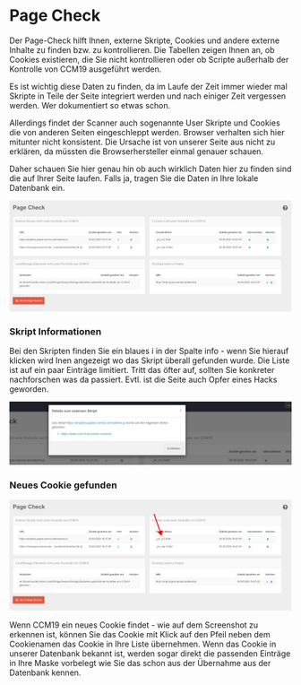 # Page Check

Der Page-Check hilft Ihnen, externe Skripte, Cookies und andere externe Inhalte zu finden bzw. zu kontrollieren. Die Tabellen zeigen Ihnen an, ob Cookies existieren, die Sie nicht kontrollieren oder ob Scripte außerhalb der Kontrolle von CCM19 ausgeführt werden.

Es ist wichtig diese Daten zu finden, da im Laufe der Zeit immer wieder mal Skripte in Teile der Seite integriert werden und nach einiger Zeit vergessen werden. Wer dokumentiert so etwas schon.

Allerdings findet der Scanner auch sogenannte User Skripte und Cookies die von anderen Seiten eingeschleppt werden. Browser verhalten sich hier mitunter nicht konsistent. Die Ursache ist von unserer Seite aus nicht zu erklären, da müssten die Browserhersteller einmal genauer schauen.

Daher schauen Sie hier genau hin ob auch wirklich Daten hier zu finden sind die auf Ihrer Seite laufen. Falls ja, tragen Sie die Daten in Ihre lokale Datenbank ein.

![screenshot-2020.09.29-16_48_13-CCM19 - Cookie Consent Management Software](../assets/screenshot-2020.09.29-16_48_13-CCM19%20-%20Cookie%20Consent%20Management%20Software.jpg)



### Skript Informationen

Bei den Skripten finden Sie ein blaues i in der Spalte info - wenn Sie hierauf klicken wird Inen angezeigt wo das Skript überall gefunden wurde. Die Liste ist auf ein paar Einträge limitiert. Tritt das öfter auf, sollten Sie konkreter nachforschen was da passiert. Evtl. ist die Seite auch Opfer eines Hacks geworden.

![screenshot-2020.09.29-16_49_51-CCM19 - Cookie Consent Management Software](../assets/screenshot-2020.09.29-16_49_51-CCM19%20-%20Cookie%20Consent%20Management%20Software.jpg)



### Neues Cookie gefunden

![screenshot-2020.09.29-16_49_51-CCM19 - Cookie Consent Management Software (1)](../assets/screenshot-2020.09.29-16_49_51-CCM19%20-%20Cookie%20Consent%20Management%20Software%20(1).jpg)

Wenn CCM19 ein neues Cookie findet - wie auf dem Screenshot zu erkennen ist, können Sie das Cookie mit Klick auf den Pfeil neben dem Cookienamen das Cookie in Ihre Liste übernehmen. Wenn das Cookie in unserer Datenbank bekannt ist, werden sogar direkt die passenden Einträge in Ihre Maske vorbelegt wie Sie das schon aus der Übernahme aus der Datenbank kennen.
